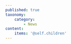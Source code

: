 ```yaml
---
published: true
taxonomy:
    category:
        - News
content:
    items: '@self.children'
---
```


